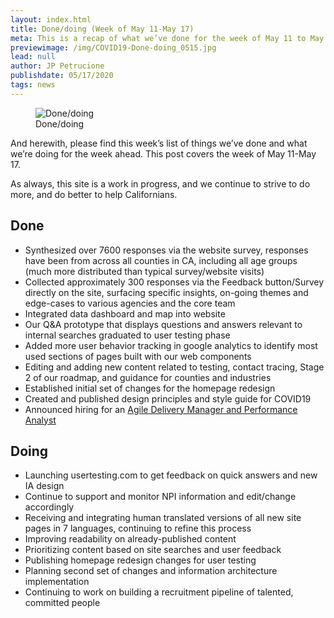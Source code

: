 ```yaml
---
layout: index.html
title: Done/doing (Week of May 11-May 17)
meta: This is a recap of what we’ve done for the week of May 11 to May 17.
previewimage: /img/COVID19-Done-doing_0515.jpg
lead: null
author: JP Petrucione
publishdate: 05/17/2020
tags: news
---
```

<figure class="figure"><img src="/img/COVID19-Done-doing_0515.jpg" class="" alt="Done/doing"><figcaption class="figure-caption">Done/doing</figcaption></figure>

And herewith, please find this week’s list of things we’ve done and what we’re doing for the week ahead. This post covers the week of May 11-May 17.

As always, this site is a work in progress, and we continue to strive to do more, and do better to help Californians.

## Done

*   Synthesized over 7600 responses via the website survey, responses have been from across all counties in CA, including all age groups (much more distributed than typical survey/website visits)
*   Collected approximately 300 responses via the Feedback button/Survey directly on the site, surfacing specific insights, on-going themes and edge-cases to various agencies and the core team
*   Integrated data dashboard and map into website
*   Our Q&A prototype that displays questions and answers relevant to internal searches graduated to user testing phase
*   Added more user behavior tracking in google analytics to identify most used sections of pages built with our web components
*   Editing and adding new content related to testing, contact tracing, Stage 2 of our roadmap, and guidance for counties and industries
*   Established initial set of changes for the homepage redesign
*   Created and published design principles and style guide for COVID19
*   Announced hiring for an [Agile Delivery Manager and Performance Analyst](https://news.alpha.ca.gov/roles/)

## Doing

*   Launching usertesting.com to get feedback on quick answers and new IA design
*   Continue to support and monitor NPI information and edit/change accordingly
*   Receiving and integrating human translated versions of all new site pages in 7 languages, continuing to refine this process
*   Improving readability on already-published content
*   Prioritizing content based on site searches and user feedback
*   Publishing homepage redesign changes for user testing
*   Planning second set of changes and information architecture implementation
*   Continuing to work on building a recruitment pipeline of talented, committed people
